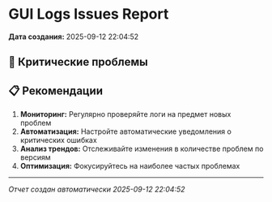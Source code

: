 # GUI Logs Issues Report

**Дата создания:** 2025-09-12 22:04:52  

## 🚨 Критические проблемы

## 📋 Рекомендации

1. **Мониторинг:** Регулярно проверяйте логи на предмет новых проблем
2. **Автоматизация:** Настройте автоматические уведомления о критических ошибках
3. **Анализ трендов:** Отслеживайте изменения в количестве проблем по версиям
4. **Оптимизация:** Фокусируйтесь на наиболее частых проблемах

---
*Отчет создан автоматически 2025-09-12 22:04:52*
